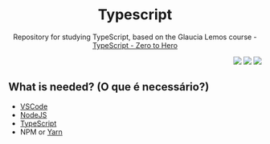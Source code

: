 <h1 align="center">Typescript</h1>
<p align="center">Repository for studying TypeScript, based on the Glaucia Lemos course - <a href="https://www.youtube.com/watch?v=u7K1sdnCv5Y&list=PLb2HQ45KP0Wsk-p_0c6ImqBAEFEY-LU9H">TypeScript - Zero to Hero</a></p>

<p align="right">
<img src="https://img.shields.io/badge/typescript-4.3.5-3178C6?style=?style=flat-square&logo=appveyor&logo=TypeScript"/>
<img src="https://img.shields.io/badge/node.js-14.16.1-339933?style=?style=flat-square&logo=appveyor&logo=Node.js"/>
<img src="https://img.shields.io/badge/yarn-1.22.10-2C8EBB?style=?style=flat-square&logo=appveyor&logo=Yarn"/>
</p>

## What is needed? (O que é necessário?)
- [VSCode](https://code.visualstudio.com/)
- [NodeJS](https://nodejs.org/)
- [TypeScript](https://www.typescriptlang.org/)
- NPM or [Yarn](https://yarnpkg.com/)
